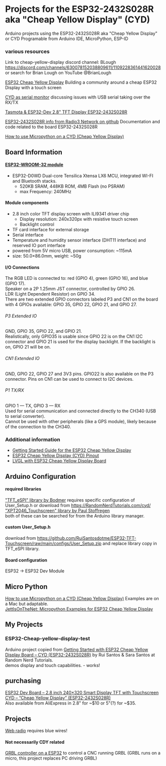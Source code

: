 # Projects for the ESP32-2432S028R aka "Cheap Yellow Display" (CYD)
Arduino projects using the ESP32-2432S028R aka "Cheap Yellow Display" or CYD 
Programable from Arduino IDE, MicroPython, ESP-ID  

### various resources
Link to cheap-yellow-display discord channel: BLough https://discord.com/channels/630078152038809611/1109228361441620028 or search for Brian Lough on YouTube @BrianLough

[ESP32 Cheap Yellow Display](https://github.com/witnessmenow/ESP32-Cheap-Yellow-Display) Building a community around a cheap ESP32 Display with a touch screen  

[CYD as serial monitor](https://github.com/witnessmenow/ESP32-Cheap-Yellow-Display/discussions/113) discussing issues with USB serial taking over the RX/TX  

[Tasmota & ESP32-Dev 2.8" TFT Display ESP32-2432S028R](https://github.com/arendst/Tasmota/discussions/17939)

[ESP32-2432S028R info from Radio3 Network on github](https://github.com/radio3-network/kit-ESP32-2432S028R) Documentation and code related to the board ESP32-2432S028R

[How to use Micropython on a CYD (Cheap Yellow Display)](https://kf106.medium.com/how-to-use-micropython-on-a-cyd-cheap-yellow-display-e158d5e4a2e7)

## Board Information

#### [ESP32-WROOM-32 module](https://www.espressif.com/en/products/modules/esp32)
  - ESP32-D0WD Dual-core Tensilica Xtensa LX6 MCU, integrated WI-FI and Bluetooth stacks.
    - 520KB SRAM, 448KB ROM, 4MB Flash (no PSRAM)
    - max Frequency: 240MHz
#### Module components
  - 2.8 inch color TFT display screen with ILI9341 driver chip
    - Display resolution: 240x320px with resistive touch screen
    - Backlight control
  - TF card interface for external storage
  - Serial interface
  - Temperature and humidity sensor interface (DHT11 interface) and reserved IO port interface  
  - powered from 5V micro USB, power consumption: ~115mA
  - size: 50.0×86.0mm, weight: ~50g
#### I/O Connections
The RGB LED is connected to: red (GPIO 4), green (GPIO 16), and blue (GPIO 17).  
Speaker on a 2P 1.25mm JST connector, controlled by GPIO 26.  
LDR (Light Dependent Resistor) on GPIO 34.  
There are two extended GPIO connectors labeled P3 and CN1 on the board with 4 GPIOs available: GPIO 35, GPIO 22, GPIO 21, and GPIO 27.

###### P3 Extended IO
GND, GPIO 35, GPIO 22, and GPIO 21.  
Realistically, only GPIO35 is usable since GPIO 22 is on the CN1 I2C connector and GPIO 21 is used for the display backlight. If the backlight is on, GPIO 21 will be on.  

###### CN1 Extended IO
GND, GPIO 22, GPIO 27 and 3V3 pins. 
GPIO22 is also available on the P3 connector. Pins on CN1 can be used to connect to I2C devices.  

###### P1 TX/RX
GPIO 1 — TX, GPIO 3 — RX  
Used for serial communication and connected directly to the CH340 (USB to serial converter).  
Cannot be used with other peripherals (like a GPS module), likely because of the connection to the CH340.  

### Additional information
- [Getting Started Guide for the ESP32 Cheap Yellow Display ](https://randomnerdtutorials.com/cheap-yellow-display-esp32-2432s028r/)
- [ESP32 Cheap Yellow Display (CYD) Pinout](https://randomnerdtutorials.com/esp32-cheap-yellow-display-cyd-pinout-esp32-2432s028r/)
- [LVGL with ESP32 Cheap Yellow Display Board](https://randomnerdtutorials.com/lvgl-cheap-yellow-display-esp32-2432s028r/)

## Arduino Configuration
#### required libraries
["TFT_eSPI" library by Bodmer](https://github.com/Bodmer/TFT_eSPI) requires specific configuration of User_Setup.h or download from https://RandomNerdTutorials.com/cyd/  
["XPT2046_Touchscreen" library by Paul Stoffregen](https://github.com/PaulStoffregen/XPT2046_Touchscreen)  
both of these can be searched for from the Arduino library manager.  
#### custom User_Setup.h
download from https://github.com/RuiSantosdotme/ESP32-TFT-Touchscreen/raw/main/configs/User_Setup.zip and replace library copy in TFT_eSPI library.
#### Board configuration
ESP32 -> ESP32 Dev Module

## Micro Python
[How to use Micropython on a CYD (Cheap Yellow Display)](https://kf106.medium.com/how-to-use-micropython-on-a-cyd-cheap-yellow-display-e158d5e4a2e7) Examples are on a Mac but adaptable.  
[JettIsOnTheNet: Micropython Examples for ESP32 Cheap Yellow Display](https://github.com/JettIsOnTheNet/Micropython-Examples-for-ESP32-Cheap-Yellow-Display)  

## My Projects
### ESP32-Cheap-yellow-display-test
Arduino project copied from [Getting Started with ESP32 Cheap Yellow Display Board – CYD (ESP32-2432S028R)](https://randomnerdtutorials.com/cheap-yellow-display-esp32-2432s028r/) by Rui Santos & Sara Santos at Random Nerd Tutorials.  
demos display and touch capabilities. - works! 

## purchasing
[ESP32 Dev Board – 2.8 inch 240×320 Smart Display TFT with Touchscreen CYD – “Cheap Yellow Display” (ESP32-2432S028R)](https://makeradvisor.com/tools/cyd-cheap-yellow-display-esp32-2432s028r/)  
Also available from AliExpress in 2.8" for ~$10 or 5"(?) for ~$35.

## Projects
[Web radio](https://macsbug.wordpress.com/2022/08/20/web-radio-esp32-2432s028-i2s/) requires blue wires!

#### Not necessarily CDY related
[GRBL controller on a ESP32](https://github.com/mstrens/grbl_controller_esp32) to control a CNC running GRBL (GRBL runs on a micro, this project replaces PC driving GRBL)
